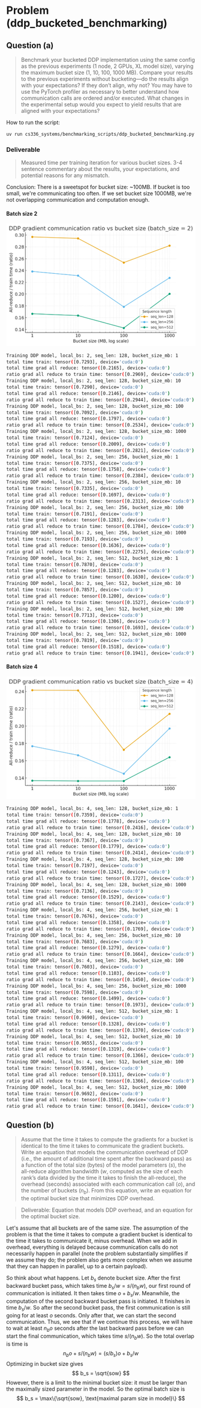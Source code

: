 # Problem (ddp_bucketed_benchmarking)

## Question (a) 

> Benchmark your bucketed DDP implementation using the same config as the previous experiments
> (1 node, 2 GPUs, XL model size), varying the maximum bucket size (1, 10, 100, 1000 MB).
> Compare your results to the previous experiments without bucketing—do the results align with
> your expectations? If they don’t align, why not? You may have to use the PyTorch profiler as
> necessary to better understand how communication calls are ordered and/or executed. What
> changes in the experimental setup would you expect to yield results that are aligned with your
> expectations?

How to run the script:
```bash
uv run cs336_systems/benchmarking_scripts/ddp_bucketed_benchmarking.py
```

### Deliverable

> Measured time per training iteration for various bucket sizes. 3-4 sentence commentary about the results, your expectations, and potential reasons for any mismatch.

Conclusion: There is a sweetspot for bucket size: ~100MB. If bucket is too small, we're communicating too often. If we set bucket size 1000MB, we're not overlapping communication and computation enough.

#### Batch size 2
![Batch size 2](figures/bucketed_batch_size_2.png)
```bash 
Training DDP model, local_bs: 2, seq_len: 128, bucket_size_mb: 1
total time train: tensor([0.7293], device='cuda:0')
total time grad all reduce: tensor([0.2165], device='cuda:0')
ratio grad all reduce to train time: tensor([0.2969], device='cuda:0')
Training DDP model, local_bs: 2, seq_len: 128, bucket_size_mb: 10
total time train: tensor([0.7290], device='cuda:0')
total time grad all reduce: tensor([0.2146], device='cuda:0')
ratio grad all reduce to train time: tensor([0.2944], device='cuda:0')
Training DDP model, local_bs: 2, seq_len: 128, bucket_size_mb: 100
total time train: tensor([0.7092], device='cuda:0')
total time grad all reduce: tensor([0.1797], device='cuda:0')
ratio grad all reduce to train time: tensor([0.2534], device='cuda:0')
Training DDP model, local_bs: 2, seq_len: 128, bucket_size_mb: 1000
total time train: tensor([0.7124], device='cuda:0')
total time grad all reduce: tensor([0.2009], device='cuda:0')
ratio grad all reduce to train time: tensor([0.2821], device='cuda:0')
Training DDP model, local_bs: 2, seq_len: 256, bucket_size_mb: 1
total time train: tensor([0.7375], device='cuda:0')
total time grad all reduce: tensor([0.1758], device='cuda:0')
ratio grad all reduce to train time: tensor([0.2384], device='cuda:0')
Training DDP model, local_bs: 2, seq_len: 256, bucket_size_mb: 10
total time train: tensor([0.7335], device='cuda:0')
total time grad all reduce: tensor([0.1697], device='cuda:0')
ratio grad all reduce to train time: tensor([0.2313], device='cuda:0')
Training DDP model, local_bs: 2, seq_len: 256, bucket_size_mb: 100
total time train: tensor([0.7191], device='cuda:0')
total time grad all reduce: tensor([0.1283], device='cuda:0')
ratio grad all reduce to train time: tensor([0.1784], device='cuda:0')
Training DDP model, local_bs: 2, seq_len: 256, bucket_size_mb: 1000
total time train: tensor([0.7193], device='cuda:0')
total time grad all reduce: tensor([0.1636], device='cuda:0')
ratio grad all reduce to train time: tensor([0.2275], device='cuda:0')
Training DDP model, local_bs: 2, seq_len: 512, bucket_size_mb: 1
total time train: tensor([0.7870], device='cuda:0')
total time grad all reduce: tensor([0.1283], device='cuda:0')
ratio grad all reduce to train time: tensor([0.1630], device='cuda:0')
Training DDP model, local_bs: 2, seq_len: 512, bucket_size_mb: 10
total time train: tensor([0.7857], device='cuda:0')
total time grad all reduce: tensor([0.1200], device='cuda:0')
ratio grad all reduce to train time: tensor([0.1527], device='cuda:0')
Training DDP model, local_bs: 2, seq_len: 512, bucket_size_mb: 100
total time train: tensor([0.7713], device='cuda:0')
total time grad all reduce: tensor([0.1306], device='cuda:0')
ratio grad all reduce to train time: tensor([0.1693], device='cuda:0')
Training DDP model, local_bs: 2, seq_len: 512, bucket_size_mb: 1000
total time train: tensor([0.7819], device='cuda:0')
total time grad all reduce: tensor([0.1518], device='cuda:0')
ratio grad all reduce to train time: tensor([0.1941], device='cuda:0')
```

#### Batch size 4
![Batch size 4](figures/bucketed_batch_size_4.png)
```bash 
Training DDP model, local_bs: 4, seq_len: 128, bucket_size_mb: 1
total time train: tensor([0.7359], device='cuda:0')
total time grad all reduce: tensor([0.1778], device='cuda:0')
ratio grad all reduce to train time: tensor([0.2416], device='cuda:0')
Training DDP model, local_bs: 4, seq_len: 128, bucket_size_mb: 10
total time train: tensor([0.7367], device='cuda:0')
total time grad all reduce: tensor([0.1779], device='cuda:0')
ratio grad all reduce to train time: tensor([0.2414], device='cuda:0')
Training DDP model, local_bs: 4, seq_len: 128, bucket_size_mb: 100
total time train: tensor([0.7197], device='cuda:0')
total time grad all reduce: tensor([0.1243], device='cuda:0')
ratio grad all reduce to train time: tensor([0.1727], device='cuda:0')
Training DDP model, local_bs: 4, seq_len: 128, bucket_size_mb: 1000
total time train: tensor([0.7136], device='cuda:0')
total time grad all reduce: tensor([0.1529], device='cuda:0')
ratio grad all reduce to train time: tensor([0.2143], device='cuda:0')
Training DDP model, local_bs: 4, seq_len: 256, bucket_size_mb: 1
total time train: tensor([0.7676], device='cuda:0')
total time grad all reduce: tensor([0.1358], device='cuda:0')
ratio grad all reduce to train time: tensor([0.1769], device='cuda:0')
Training DDP model, local_bs: 4, seq_len: 256, bucket_size_mb: 10
total time train: tensor([0.7683], device='cuda:0')
total time grad all reduce: tensor([0.1279], device='cuda:0')
ratio grad all reduce to train time: tensor([0.1664], device='cuda:0')
Training DDP model, local_bs: 4, seq_len: 256, bucket_size_mb: 100
total time train: tensor([0.7603], device='cuda:0')
total time grad all reduce: tensor([0.1103], device='cuda:0')
ratio grad all reduce to train time: tensor([0.1450], device='cuda:0')
Training DDP model, local_bs: 4, seq_len: 256, bucket_size_mb: 1000
total time train: tensor([0.7598], device='cuda:0')
total time grad all reduce: tensor([0.1499], device='cuda:0')
ratio grad all reduce to train time: tensor([0.1973], device='cuda:0')
Training DDP model, local_bs: 4, seq_len: 512, bucket_size_mb: 1
total time train: tensor([0.9690], device='cuda:0')
total time grad all reduce: tensor([0.1328], device='cuda:0')
ratio grad all reduce to train time: tensor([0.1370], device='cuda:0')
Training DDP model, local_bs: 4, seq_len: 512, bucket_size_mb: 10
total time train: tensor([0.9655], device='cuda:0')
total time grad all reduce: tensor([0.1319], device='cuda:0')
ratio grad all reduce to train time: tensor([0.1366], device='cuda:0')
Training DDP model, local_bs: 4, seq_len: 512, bucket_size_mb: 100
total time train: tensor([0.9598], device='cuda:0')
total time grad all reduce: tensor([0.1311], device='cuda:0')
ratio grad all reduce to train time: tensor([0.1366], device='cuda:0')
Training DDP model, local_bs: 4, seq_len: 512, bucket_size_mb: 1000
total time train: tensor([0.9692], device='cuda:0')
total time grad all reduce: tensor([0.1591], device='cuda:0')
ratio grad all reduce to train time: tensor([0.1641], device='cuda:0')
```

## Question (b)

> Assume that the time it takes to compute the gradients for a bucket is identical to the time it takes to communicate the gradient buckets. Write an equation that models the communication overhead of DDP (i.e., the amount of additional time spent after the backward pass) as a function
> of the total size (bytes) of the model parameters ($s$), the all-reduce algorithm bandwidth ($w$,
> computed as the size of each rank’s data divided by the time it takes to finish the all-reduce), the
> overhead (seconds) associated with each communication call ($o$), and the number of buckets ($n_b$).
> From this equation, write an equation for the optimal bucket size that minimizes DDP overhead.

> Deliverable: Equation that models DDP overhead, and an equation for the optimal bucket size.

Let's assume that all buckets are of the same size. The assumption of the problem is that the time it takes to compute a gradient bucket is identical to the time it takes to communicate it, minus overhead. When we add in overhead, everything is delayed because communication calls do not necessarily happen in parallel (note the problem substantially simplifies if we assume they do; the problem also gets more complex when we assume that they can happen in parallel, up to a certain payload).

So think about what happens. Let $b_s$ denote bucket size. After the first backward bucket pass, which takes time $b_s/w = s/(n_bw)$, our first round of communication is initiated. It then takes time $o + b_s/w$. Meanwhile, the computation of the second backward bucket pass is initiated. It finishes in time $b_s/w$. So after the second bucket pass, the first communication is still going for at least $o$ seconds. Only after that, we can start the second communication. Thus, we see that if we continue this process, we will have to wait at least $n_b o$ seconds after the last backward pass before we can start the final communication, which takes time $s/(n_bw)$. So the total overlap is time is 
$$
n_b o + s/(n_bw) = (s/b_s)o + b_s/w
$$
Optimizing in bucket size gives 
$$
b_s = \sqrt{sow}
$$
However, there is a limit to the minimal bucket size: it must be larger than the maximally sized parameter in the model. So the optimal batch size is 
$$
b_s = \max\{\sqrt{sow}, \text{maximal param size in model}\}
$$